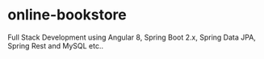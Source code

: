 # online-bookstore
Full Stack Development using Angular 8, Spring Boot 2.x, Spring Data JPA, Spring Rest and MySQL etc..
